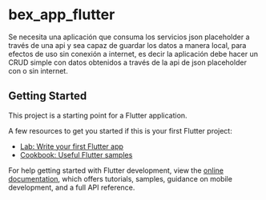 # bex_app_flutter

Se necesita una aplicación que consuma los servicios json placeholder a través de una api y sea
capaz de guardar los datos a manera local, para efectos de uso sin conexión a internet, es decir
la aplicación debe hacer un CRUD simple con datos obtenidos a través de la api de json
placeholder con o sin internet.

## Getting Started

This project is a starting point for a Flutter application.

A few resources to get you started if this is your first Flutter project:

- [Lab: Write your first Flutter app](https://docs.flutter.dev/get-started/codelab)
- [Cookbook: Useful Flutter samples](https://docs.flutter.dev/cookbook)

For help getting started with Flutter development, view the
[online documentation](https://docs.flutter.dev/), which offers tutorials,
samples, guidance on mobile development, and a full API reference.
